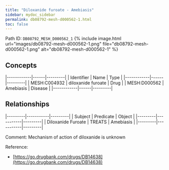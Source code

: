 ```yaml
---
title: "Diloxanide furoate - Amebiasis"
sidebar: mydoc_sidebar
permalink: db08792-mesh-d000562-1.html
toc: false 
---
```



Path ID: `DB08792_MESH_D000562_1`
{% include image.html url="images/db08792-mesh-d000562-1.png" file="db08792-mesh-d000562-1.png" alt="db08792-mesh-d000562-1" %}

## Concepts

|------------|------|---------|
| Identifier | Name | Type    |
|------------|------|---------|
| MESH:C004932 | diloxanide furoate | Drug |
| MESH:D000562 | Amebiasis | Disease |
|------------|------|---------|

## Relationships

|---------|-----------|---------|
| Subject | Predicate | Object  |
|---------|-----------|---------|
| Diloxanide Furoate | TREATS | Amebiasis |
|---------|-----------|---------|

Comment: Mechanism of action of diloxanide is unknown

Reference: 
  - [https://go.drugbank.com/drugs/DB14638](https://go.drugbank.com/drugs/DB14638)
